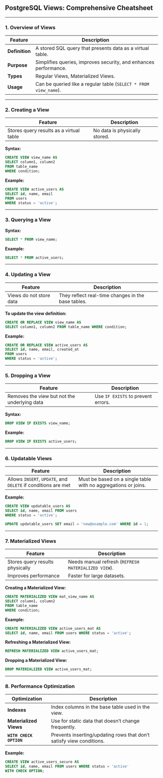 ## **PostgreSQL Views: Comprehensive Cheatsheet**  

---

### **1. Overview of Views**  
| Feature | Description |
|---------|-------------|
| **Definition** | A stored SQL query that presents data as a virtual table. |
| **Purpose** | Simplifies queries, improves security, and enhances performance. |
| **Types** | Regular Views, Materialized Views. |
| **Usage** | Can be queried like a regular table (`SELECT * FROM view_name`). |

---

### **2. Creating a View**  
| Feature | Description |
|---------|-------------|
| Stores query results as a virtual table | No data is physically stored. |

**Syntax:**  
```sql
CREATE VIEW view_name AS 
SELECT column1, column2 
FROM table_name 
WHERE condition;
```

**Example:**  
```sql
CREATE VIEW active_users AS 
SELECT id, name, email 
FROM users 
WHERE status = 'active';
```

---

### **3. Querying a View**  
**Syntax:**  
```sql
SELECT * FROM view_name;
```
**Example:**  
```sql
SELECT * FROM active_users;
```

---

### **4. Updating a View**  
| Feature | Description |
|---------|-------------|
| Views do not store data | They reflect real-time changes in the base tables. |

**To update the view definition:**  
```sql
CREATE OR REPLACE VIEW view_name AS 
SELECT column1, column2 FROM table_name WHERE condition;
```

**Example:**  
```sql
CREATE OR REPLACE VIEW active_users AS 
SELECT id, name, email, created_at 
FROM users 
WHERE status = 'active';
```

---

### **5. Dropping a View**  
| Feature | Description |
|---------|-------------|
| Removes the view but not the underlying data | Use `IF EXISTS` to prevent errors. |

**Syntax:**  
```sql
DROP VIEW IF EXISTS view_name;
```
**Example:**  
```sql
DROP VIEW IF EXISTS active_users;
```

---

### **6. Updatable Views**  
| Feature | Description |
|---------|-------------|
| Allows `INSERT`, `UPDATE`, and `DELETE` if conditions are met | Must be based on a single table with no aggregations or joins. |

**Example:**  
```sql
CREATE VIEW updatable_users AS 
SELECT id, name, email FROM users 
WHERE status = 'active';
```
```sql
UPDATE updatable_users SET email = 'new@example.com' WHERE id = 1;
```

---

### **7. Materialized Views**  
| Feature | Description |
|---------|-------------|
| Stores query results physically | Needs manual refresh (`REFRESH MATERIALIZED VIEW`). |
| Improves performance | Faster for large datasets. |

**Creating a Materialized View:**  
```sql
CREATE MATERIALIZED VIEW mat_view_name AS 
SELECT column1, column2 
FROM table_name 
WHERE condition;
```
**Example:**  
```sql
CREATE MATERIALIZED VIEW active_users_mat AS 
SELECT id, name, email FROM users WHERE status = 'active';
```

**Refreshing a Materialized View:**  
```sql
REFRESH MATERIALIZED VIEW active_users_mat;
```

**Dropping a Materialized View:**  
```sql
DROP MATERIALIZED VIEW active_users_mat;
```

---

### **8. Performance Optimization**  
| Optimization | Description |
|-------------|-------------|
| **Indexes** | Index columns in the base table used in the view. |
| **Materialized Views** | Use for static data that doesn’t change frequently. |
| **`WITH CHECK OPTION`** | Prevents inserting/updating rows that don’t satisfy view conditions. |

**Example:**  
```sql
CREATE VIEW active_users_secure AS 
SELECT id, name, email FROM users WHERE status = 'active'
WITH CHECK OPTION;
```
